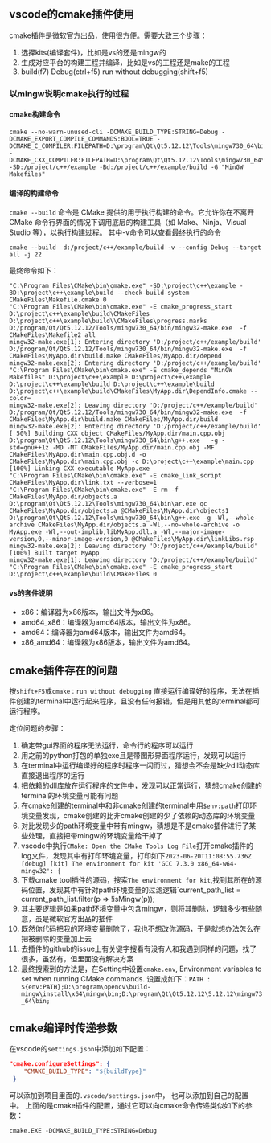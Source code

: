 
## vscode的cmake插件使用
cmake插件是微软官方出品，使用很方便。需要大致三个步骤：
1. 选择kits(编译套件)，比如是vs的还是mingw的
2. 生成对应平台的构建工程并编译，比如是vs的工程还是make的工程
3. build(f7)    Debug(ctrl+f5)   run without debugging(shift+f5) 

### 以mingw说明cmake执行的过程

#### cmake构建命令
```
cmake --no-warn-unused-cli -DCMAKE_BUILD_TYPE:STRING=Debug -DCMAKE_EXPORT_COMPILE_COMMANDS:BOOL=TRUE -DCMAKE_C_COMPILER:FILEPATH=D:\program\Qt\Qt5.12.12\Tools\mingw730_64\bin\gcc.exe -DCMAKE_CXX_COMPILER:FILEPATH=D:\program\Qt\Qt5.12.12\Tools\mingw730_64\bin\g++.exe -SD:/project/c++/example -Bd:/project/c++/example/build -G "MinGW Makefiles"
```


#### 编译的构建命令
`cmake --build` 命令是 CMake 提供的用于执行构建的命令。它允许你在不离开 CMake 命令行界面的情况下调用底层的构建工具（如 Make、Ninja、Visual Studio 等），以执行构建过程。
其中-v命令可以查看最终执行的命令
```
cmake --build  d:/project/c++/example/build -v --config Debug --target all -j 22
```

最终命令如下：
```
"C:\Program Files\CMake\bin\cmake.exe" -SD:\project\c++\example -BD:\project\c++\example\build --check-build-system CMakeFiles\Makefile.cmake 0
"C:\Program Files\CMake\bin\cmake.exe" -E cmake_progress_start D:\project\c++\example\build\CMakeFiles D:\project\c++\example\build\\CMakeFiles\progress.marks
D:/program/Qt/Qt5.12.12/Tools/mingw730_64/bin/mingw32-make.exe  -f CMakeFiles\Makefile2 all
mingw32-make.exe[1]: Entering directory 'D:/project/c++/example/build'
D:/program/Qt/Qt5.12.12/Tools/mingw730_64/bin/mingw32-make.exe  -f CMakeFiles\MyApp.dir\build.make CMakeFiles/MyApp.dir/depend
mingw32-make.exe[2]: Entering directory 'D:/project/c++/example/build'
"C:\Program Files\CMake\bin\cmake.exe" -E cmake_depends "MinGW Makefiles" D:\project\c++\example D:\project\c++\example D:\project\c++\example\build D:\project\c++\example\build D:\project\c++\example\build\CMakeFiles\MyApp.dir\DependInfo.cmake --color=
mingw32-make.exe[2]: Leaving directory 'D:/project/c++/example/build'
D:/program/Qt/Qt5.12.12/Tools/mingw730_64/bin/mingw32-make.exe  -f CMakeFiles\MyApp.dir\build.make CMakeFiles/MyApp.dir/build
mingw32-make.exe[2]: Entering directory 'D:/project/c++/example/build'
[ 50%] Building CXX object CMakeFiles/MyApp.dir/main.cpp.obj
D:\program\Qt\Qt5.12.12\Tools\mingw730_64\bin\g++.exe   -g -std=gnu++1z -MD -MT CMakeFiles/MyApp.dir/main.cpp.obj -MF CMakeFiles\MyApp.dir\main.cpp.obj.d -o CMakeFiles\MyApp.dir\main.cpp.obj -c D:\project\c++\example\main.cpp
[100%] Linking CXX executable MyApp.exe
"C:\Program Files\CMake\bin\cmake.exe" -E cmake_link_script CMakeFiles\MyApp.dir\link.txt --verbose=1
"C:\Program Files\CMake\bin\cmake.exe" -E rm -f CMakeFiles\MyApp.dir/objects.a
D:\program\Qt\Qt5.12.12\Tools\mingw730_64\bin\ar.exe qc CMakeFiles\MyApp.dir/objects.a @CMakeFiles\MyApp.dir\objects1
D:\program\Qt\Qt5.12.12\Tools\mingw730_64\bin\g++.exe -g -Wl,--whole-archive CMakeFiles\MyApp.dir/objects.a -Wl,--no-whole-archive -o MyApp.exe -Wl,--out-implib,libMyApp.dll.a -Wl,--major-image-version,0,--minor-image-version,0 @CMakeFiles\MyApp.dir\linkLibs.rsp
mingw32-make.exe[2]: Leaving directory 'D:/project/c++/example/build'
[100%] Built target MyApp
mingw32-make.exe[1]: Leaving directory 'D:/project/c++/example/build'
"C:\Program Files\CMake\bin\cmake.exe" -E cmake_progress_start D:\project\c++\example\build\CMakeFiles 0
```


#### vs的套件说明
- x86：编译器为x86版本，输出文件为x86。
- amd64_x86：编译器为amd64版本，输出文件为x86。
- amd64：编译器为amd64版本，输出文件为amd64。
- x86_amd64：编译器为x86版本，输出文件为amd64。



## cmake插件存在的问题

按`shift+F5`或`cmake：run without debugging` 直接运行编译好的程序，无法在插件创建的terminal中运行起来程序，且没有任何报错，但是用其他的terminal都可运行程序。

定位问题的步骤：
1. 确定带gui界面的程序无法运行，命令行的程序可以运行
2. 用之前的python打包的单独exe且是带图形界面程序运行，发现可以运行
3. 在terminal中运行编译好的程序时程序一闪而过，猜想会不会是缺少dll动态库直接退出程序的运行
4. 把依赖的dll库放在运行程序的文件中，发现可以正常运行，猜想cmake创建的terminal的环境变量可能有问题
5. 在cmake创建的terminal中和非cmake创建的terminal中用`$env:path`打印环境变量发现，cmake创建的比非cmake创建的少了依赖的动态库的环境变量
6. 对比发现少的path环境变量中带有mingw，猜想是不是cmake插件进行了某些处理，直接把带mingw的环境变量给干掉了
7. vscode中执行`CMake: Open the CMake Tools Log File`打开cmake插件的log文件，发现其中有打印环境变量，打印如下`2023-06-20T11:08:55.736Z [debug] [kit] The environment for kit 'GCC 7.3.0 x86_64-w64-mingw32': {`
8. 下载cmake tool插件的源码，搜索`The environment for kit`,找到其所在的源码位置，发现其中有针对path环境变量的过滤逻辑`current_path_list = current_path_list.filter(p => !isMingw(p)); 
9. 其主要逻辑是如果path环境变量中包含mingw，则将其删除，逻辑多少有些随意，虽是微软官方出品的插件
10. 既然你代码把我的环境变量删除了，我也不想改你源码，于是就想办法怎么在把被删除的变量加上去
11. 去插件的github的issue上有关键字搜看有没有人和我遇到同样的问题，找了很多，虽然有，但里面没有解决方案
12. 最终搜索到的方法是，在Setting中设置`cmake.env`, Environment variables to set when running CMake commands. 设置成如下：`PATH : ${env:PATH};D:\program\opencv\build-mingw\install\x64\mingw\bin;D:\program\Qt\Qt5.12.12\5.12.12\mingw73_64\bin;`


## cmake编译时传递参数

在vscode的`settings.json`中添加如下配置：
```json
"cmake.configureSettings": {
	"CMAKE_BUILD_TYPE": "${buildType}"
 }    
```
可以添加到项目里面的`.vscode/settings.json`中， 也可以添加到自己的配置中。
上面的是cmake插件的配置，通过它可以向cmake命令传递类似如下的参数：
```
cmake.EXE -DCMAKE_BUILD_TYPE:STRING=Debug 
```